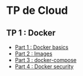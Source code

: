 # TP de Cloud
## TP 1 : Docker
- [Part 1 : Docker basics](./Part%201%20:%20Docker%20basics.md)
- [Part 2 : Images](./Part%202%20:%20Images.md)
- [Part 3 : docker-compose](./Part%203%20:%20docker-compose.md)
- [Part 4 : Docker security](./%20Part%204%20:%20Docker%20security.md)
